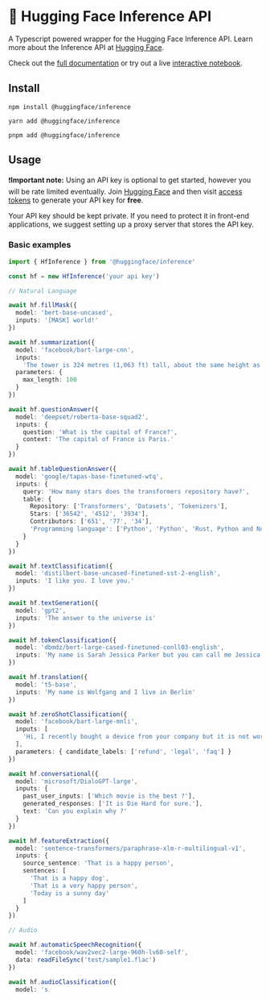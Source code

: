 # 🤗 Hugging Face Inference API

A Typescript powered wrapper for the Hugging Face Inference API. Learn more about the Inference API at [Hugging Face](https://huggingface.co/docs/api-inference/index).

Check out the [full documentation](https://huggingface.co/docs/huggingface.js/inference/README) or try out a live [interactive notebook](https://observablehq.com/@huggingface/hello-huggingface-js-inference).



## Install

```console
npm install @huggingface/inference

yarn add @huggingface/inference

pnpm add @huggingface/inference
```

## Usage

❗**Important note:** Using an API key is optional to get started, however you will be rate limited eventually. Join [Hugging Face](https://huggingface.co/join) and then visit [access tokens](https://huggingface.co/settings/tokens) to generate your API key for **free**. 

Your API key should be kept private. If you need to protect it in front-end applications, we suggest setting up a proxy server that stores the API key.

### Basic examples

```typescript
import { HfInference } from '@huggingface/inference'

const hf = new HfInference('your api key')

// Natural Language

await hf.fillMask({
  model: 'bert-base-uncased',
  inputs: '[MASK] world!'
})

await hf.summarization({
  model: 'facebook/bart-large-cnn',
  inputs:
    'The tower is 324 metres (1,063 ft) tall, about the same height as an 81-storey building, and the tallest structure in Paris. Its base is square, measuring 125 metres (410 ft) on each side. During its construction, the Eiffel Tower surpassed the Washington Monument to become the tallest man-made structure in the world, a title it held for 41 years until the Chrysler Building in New York City was finished in 1930.',
  parameters: {
    max_length: 100
  }
})

await hf.questionAnswer({
  model: 'deepset/roberta-base-squad2',
  inputs: {
    question: 'What is the capital of France?',
    context: 'The capital of France is Paris.'
  }
})

await hf.tableQuestionAnswer({
  model: 'google/tapas-base-finetuned-wtq',
  inputs: {
    query: 'How many stars does the transformers repository have?',
    table: {
      Repository: ['Transformers', 'Datasets', 'Tokenizers'],
      Stars: ['36542', '4512', '3934'],
      Contributors: ['651', '77', '34'],
      'Programming language': ['Python', 'Python', 'Rust, Python and NodeJS']
    }
  }
})

await hf.textClassification({
  model: 'distilbert-base-uncased-finetuned-sst-2-english',
  inputs: 'I like you. I love you.'
})

await hf.textGeneration({
  model: 'gpt2',
  inputs: 'The answer to the universe is'
})

await hf.tokenClassification({
  model: 'dbmdz/bert-large-cased-finetuned-conll03-english',
  inputs: 'My name is Sarah Jessica Parker but you can call me Jessica'
})

await hf.translation({
  model: 't5-base',
  inputs: 'My name is Wolfgang and I live in Berlin'
})

await hf.zeroShotClassification({
  model: 'facebook/bart-large-mnli',
  inputs: [
    'Hi, I recently bought a device from your company but it is not working as advertised and I would like to get reimbursed!'
  ],
  parameters: { candidate_labels: ['refund', 'legal', 'faq'] }
})

await hf.conversational({
  model: 'microsoft/DialoGPT-large',
  inputs: {
    past_user_inputs: ['Which movie is the best ?'],
    generated_responses: ['It is Die Hard for sure.'],
    text: 'Can you explain why ?'
  }
})

await hf.featureExtraction({
  model: 'sentence-transformers/paraphrase-xlm-r-multilingual-v1',
  inputs: {
    source_sentence: 'That is a happy person',
    sentences: [
      'That is a happy dog',
      'That is a very happy person',
      'Today is a sunny day'
    ]
  }
})

// Audio

await hf.automaticSpeechRecognition({
  model: 'facebook/wav2vec2-large-960h-lv60-self',
  data: readFileSync('test/sample1.flac')
})

await hf.audioClassification({
  model: 's